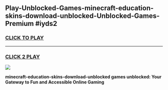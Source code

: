 
## Play-Unblocked-Games-minecraft-education-skins-download-unblocked-Unblocked-Games-Premium #iyds2
<h3>
<a href="https://premium.freeplayer.one?title=minecraft-education-skins-download-unblocked&ref=12M">CLICK TO PLAY</a></h3>
<hr>

<h3>
<a href="https://premium.freeplayer.one?title=minecraft-education-skins-download-unblocked&ref=12M">CLICK 2 PLAY</a>
  
</h3>

<a href="https://premium.freeplayer.one?title=minecraft-education-skins-download-unblocked&ref=12M"><img src="https://clearcache.store/games.png"></a>


**minecraft-education-skins-download-unblocked games unblocked: Your Gateway to Fun and Accessible Online Gaming**
